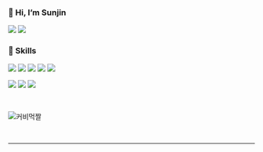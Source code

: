 <!-- ![header](https://capsule-render.vercel.app/api?type=waving&color=&height=300&section=header&text=badajinsee&fontSize=90&animation=fadeIn&fontAlignY=38&0any%20Repo%20like%20me!&desc) -->

### 🩷 Hi, I’m Sunjin

<p> 
    <a href="https://velog.io/@badajinsee/" target="_blank"><img src="https://img.shields.io/badge/Blog-DD0B78?style=flat-square&logo=GitHub%20Sponsors&logoColor=white"/></a>
     <a href="mailto:yuza0385@gmail.com" target="_blank"><img src="https://img.shields.io/badge/yuza0385@gmail.com-EA4335?style=flat-square&logo=Gmail&logoColor=white"/></a>
</p>
  
### 🌱 Skills

<div>
   <p>
    <img src="https://img.shields.io/badge/HTML-E34F26?style=icon&logo=HTML5&logoColor=white"/>
    <img src="https://img.shields.io/badge/CSS-1572B6?style=icon&logo=CSS3&logoColor=white"/>
    <img src="https://img.shields.io/badge/JAVASCRIPT-F7DF1E?style=icon&logo=Javascript&logoColor=white"/>
    <img src="https://img.shields.io/badge/REACT-61DAFB?style=icon&logo=React&logoColor=white"/>
    <img src="https://img.shields.io/badge/TypeScript-3178C6?style=flat-square&logo=TypeScript&logoColor=white"/>
    </p>
  <p>
    <img src="https://img.shields.io/badge/PYTHON-3776AB?style=icon&logo=Python&logoColor=white"/>
    <img src="https://img.shields.io/badge/GIT-F05032?style=icon&logo=Git&logoColor=white"/>
    <img src="https://img.shields.io/badge/Android-3DDC84?style=flat-square&logo=Android&logoColor=white"/>

  </p>
</div>
<br>

![커비먹짤](https://user-images.githubusercontent.com/121417902/225655645-0a2ad61e-6ee9-4427-8798-1ec51933b766.gif)

</br>

<div>

<!-- [![Top Langs](https://github-readme-stats.vercel.app/api/top-langs/?username=badajinsee&layout=compact&theme=dracula)](https://github.com/metleeha) -->

</div>

---

